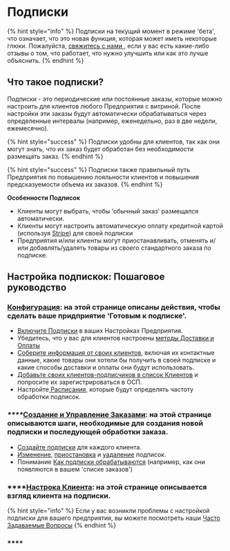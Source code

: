 # Подписки

{% hint style="info" %}
Подписки на текущий момент в режиме 'бета', что означает, что это новая функция, которая может иметь некоторые глюки. Пожалуйста, [свяжитесь с нами ](https://www.openfoodnetwork.org/find-your-local-open-food-network/), если у вас есть какие-либо отзывы о том, что работает, что нужно улучшить или как это лучше объяснить.
{% endhint %}

## Что такое подписки? <a id="what-are-subscriptions"></a>

Подписки - это периодические или постоянные заказы, которые можно настроить для клиентов любого Предприятия с витриной. После настройки эти заказы будут автоматически обрабатываться через определенные интервалы \(например, еженедельно, раз в две недели, ежемесячно\).

{% hint style="success" %}
Подписки удобны для клиентов, так как они могут знать, что их заказ будет обработан без необходимости размещать заказ.
{% endhint %}

{% hint style="success" %}
Подписки также правильный путь Предприятия по повышению лояльности клиентов и повышения предсказуемости объема их заказов.
{% endhint %}

**Особенности Подписок**

* Клиенты могут выбрать, чтобы 'обычный заказ' размещался автоматически.
* Клиенты могут настроить автоматическую оплату кредитной картой \(используя [Stripe](../shopfront/payment-methods.md#integrated-payment-providers)\) для своей подписки
* Предприятия и/или клиенты могут приостанавливать, отменять и/или добавлять/удалять товары из своего стандартного заказа по подписке.

## Настройка подпискок: Пошаговое руководство

### [Конфигурация](subscriptions-configuration.md): на этой странице описаны действия, чтобы сделать ваше придприятие 'Готовым к подписке'.

* [Включите Подписки](subscriptions-configuration.md#activate-subscriptions) в ваших Настройках Предприятия.
* Убедитесь, что у вас для клиентов настроены [методы Доставки и Оплаты](subscriptions-configuration.md#shipping-and-payment-methods-for-subscriptions)
* [Соберите информация от своих клиентов](subscriptions-configuration.md#gather-information-from-your-customers), включая их контактные данные, какие товары они хотели бы получить в своей подписке и какие способы доставки и оплаты они будут использовать.
* [Добавьте своих клиентов-подписчиков в список Клиентов](subscriptions-configuration.md#add-your-subscribers-to-your-customer-list) и попросите их зарегистрироваться в ОСП.
* Настройте[ Расписания](subscriptions-configuration.md#schedules), которые будут определять частоту обработки подписок.

### _\*\*\*\*_[**Создание и Управление Заказами**](subscriptions-creating-and-managing-orders.md): на этой странице описываются шаги, необходимые для создания новой подписки и последующей обработки заказа.

* [Создайте подписки](subscriptions-creating-and-managing-orders.md#create-subscriptions) для каждого клиента.
* [Изменение](subscriptions-creating-and-managing-orders.md#edit-a-customers-subscription), [приостановка](subscriptions-creating-and-managing-orders.md#pause-a-subscription) и [уадаление](subscriptions-creating-and-managing-orders.md#delete-a-subscription) подписок.
* Понимание [Как подписки обрабатываются](subscriptions-creating-and-managing-orders.md#how-are-subscriptions-processed) \(например, как они появляются в вашем 'списке заказов'\)

### \*\*\*\*[**Настрока Клиента**](subscriptions-the-customers-perspective.md)**: н**а этой странице описывается взгляд клиента на подписки.

{% hint style="info" %}
Если у вас возникли проблемы с настройкой подписки для вашего предприятия, вы можете посмотреть наши [Часто Задаваемые Вопросы](subscriptions-faqs.md)
{% endhint %}

### \*\*\*\*

